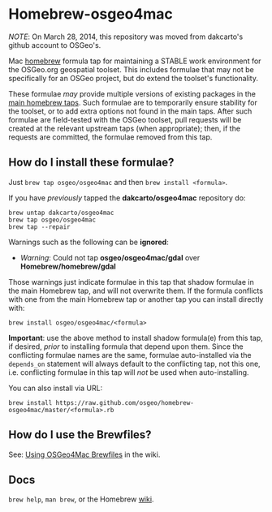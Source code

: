 Homebrew-osgeo4mac
==================

_NOTE_: On March 28, 2014, this repository was moved from dakcarto's github 
account to OSGeo's.

Mac [homebrew][] formula tap for maintaining a STABLE work environment for the
OSGeo.org geospatial toolset. This includes formulae that may not be specifically
for an OSGeo project, but do extend the toolset's functionality.

These formulae *may* provide multiple versions of existing packages in the
[main homebrew taps][taps]. Such formulae are to temporarily ensure stability for
the toolset, or to add extra options not found in the main taps. After such
formulae are field-tested with the OSGeo toolset, pull requests will be
created at the relevant upstream taps (when appropriate); then, if the requests
are committed, the formulae removed from this tap.

How do I install these formulae?
--------------------------------
Just `brew tap osgeo/osgeo4mac` and then `brew install <formula>`.

If you have _previously_ tapped the **dakcarto/osgeo4mac** repository do:

```
brew untap dakcarto/osgeo4mac
brew tap osgeo/osgeo4mac
brew tap --repair
```

Warnings such as the following can be **ignored**:

  * _Warning_: Could not tap **osgeo/osgeo4mac/gdal** over **Homebrew/homebrew/gdal**

Those warnings just indicate formulae in this tap that shadow formulae in the
main Homebrew tap, and will not overwrite them. If the formula conflicts with
one from the main Homebrew tap or another tap you can install directly with:

```
brew install osgeo/osgeo4mac/<formula>
```

**Important**: use the above method to install shadow formula(e) from this tap,
if desired, _prior_ to installing formula that depend upon them. Since the
conflicting formulae names are the same, formulae auto-installed via the
`depends_on` statement will always default to the conflicting tap, not this one,
i.e. conflicting formulae in this tap will _not_ be used when auto-installing.

You can also install via URL:

```
brew install https://raw.github.com/osgeo/homebrew-osgeo4mac/master/<formula>.rb
```

How do I use the Brewfiles?
--------------------------------

See: [Using OSGeo4Mac Brewfiles][brewfiles] in the wiki.

Docs
----
`brew help`, `man brew`, or the Homebrew [wiki][].

[homebrew]:http://brew.sh
[taps]:https://github.com/Homebrew/homebrew-versions
[wiki]:https://github.com/Homebrew/homebrew/wiki
[brewfiles]:https://github.com/osgeo/homebrew-osgeo4mac/wiki/Using-OSGeo4Mac-Brewfiles
